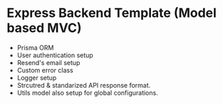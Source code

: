 # Express Backend Template (Model based MVC)
- Prisma ORM
- User authentication setup
- Resend's email setup
- Custom error class
- Logger setup
- Strcutred & standarized API response format.
- Utils model also setup for global configurations.
